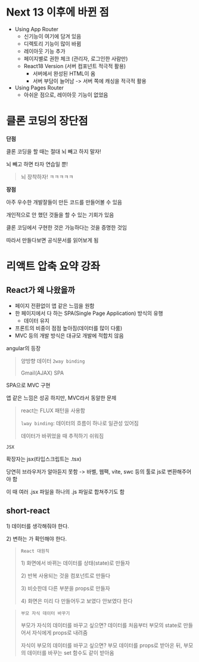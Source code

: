 # Next 13 이후에 바뀐 점

- Using App Router
  - 신기능이 여기에 담겨 있음
  - 디렉토리 기능이 많이 바뀜
  - 레이아웃 기능 추가
  - 페이지별로 권한 체크 (관리자, 로그인한 사람만)
  - React18 Version (서버 컴포넌트 적극적 활용)
    - 서버에서 완성된 HTML이 옴
    - 서버 부담이 늘어남 -> 서버 쪽에 캐싱을 적극적 활용
- Using Pages Router
  - 아쉬운 점으로, 레이아웃 기능이 없었음

# 클론 코딩의 장단점

**단점**

클론 코딩을 할 때는 절대 뇌 빼고 하지 말자!

뇌 빼고 하면 타자 연습일 뿐!

> 뇌 장착하자! ㅋㅋㅋㅋㅋ

**장점**

아주 우수한 개발잘들이 만든 코드를 만들어볼 수 있음

개인적으로 안 했던 것들을 할 수 있는 기회가 있음

클론 코딩에서 구현한 것은 가능하다는 것을 증명한 것임

따라서 만들다보면 공식문서를 읽어보게 됨

# 리액트 압축 요약 강좌

## React가 왜 나왔을까

- 페이지 전환없이 앱 같은 느낌을 원함
- 한 페이지에서 다 하는 SPA(Single Page Application) 방식의 유행
  - 데이터 유지
- 프론트의 비중이 점점 높아짐(데이터를 많이 다룸)
- MVC 등의 개발 방식은 대규모 개발에 적합치 않음

angular의 등장

> 양방향 데이터 `2way binding`
>
> Gmail(AJAX) SPA

SPA으로 MVC 구현

앱 같은 느낌은 성공 하지만, MVC라서 동알한 문제

> react는 FLUX 패턴을 사용함
>
> `lway binding`: 데이터의 흐름이 하나로 일관성 있어짐
>
> 데이터가 바뀌었을 때 추적하기 쉬워짐

`JSX`

확장자는 jsx(타입스크립트는 .tsx)

당연히 브라우저가 알아듣지 못함
-> 바벨, 웹팩, vite, swc 등의 툴로 js로 변환해주어야 함

이 때 여러 .jsx 파일을 하나의 .js 파일로 합쳐주기도 함

## short-react

1\) 데이터를 생각해줘야 한다.

2\) 변하는 가 확인해야 한다.

> `React 대원칙`
>
> 1\) 화면에서 바뀌는 데이터를 상태(state)로 만들자
>
> 2\) 반복 사용되는 것을 컴포넌트로 만들다
>
> 3\) 비슷한데 다른 부분을 props로 만들자
>
> 4\) 화면은 미리 다 만들어두고 보였다 안보였다 한다

> `부모 자식 데이터 바꾸기`
>
> 부모가 자식의 데이터를 바꾸고 싶으면? 데이터를 처음부터 부모의 state로 만들어서 자식에게 props로 내려줌
>
> 자식이 부모의 데이터를 바꾸고 싶으면? 부모 데이터를 props로 받아온 뒤, 부모의 데이터를 바꾸는 set 함수도 같이 받아옴
